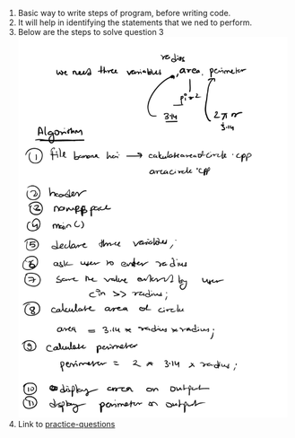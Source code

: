 1. Basic way to write steps of program, before writing code.
2. It will help in identifying the statements that we ned to perform.
3. Below are the steps to solve question 3
![pic1](./resource/pic11.jpg)
4. Link to [practice-questions](./day9-operator/Practice-Question.md)